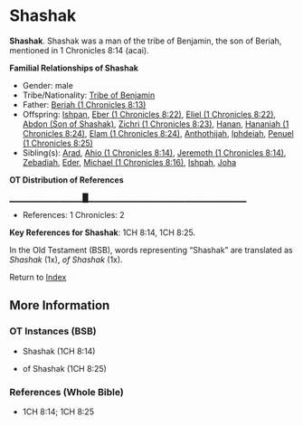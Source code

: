 # Shashak
**Shashak**. 
Shashak was a man of the tribe of Benjamin, the son of Beriah, mentioned in 1 Chronicles 8:14 (acai). 




**Familial Relationships of Shashak**


* Gender: male
* Tribe/Nationality: [Tribe of Benjamin](../../../groups/md/acai/Benjamin.md)
* Father: [Beriah (1 Chronicles 8:13)](Beriah.3.md)
* Offspring: [Ishpan](Ishpan.md), [Eber (1 Chronicles 8:22)](Eber.4.md), [Eliel (1 Chronicles 8:22)](Eliel.3.md), [Abdon (Son of Shashak)](Abdon.2.md), [Zichri (1 Chronicles 8:23)](Zichri.3.md), [Hanan](Hanan.md), [Hananiah (1 Chronicles 8:24)](Hananiah.2.md), [Elam (1 Chronicles 8:24)](Elam.3.md), [Anthothijah](Anthothijah.md), [Iphdeiah](Iphdeiah.md), [Penuel (1 Chronicles 8:25)](Penuel.2.md)
* Sibling(s): [Arad](Arad.md), [Ahio (1 Chronicles 8:14)](Ahio.2.md), [Jeremoth (1 Chronicles 8:14)](Jeremoth.2.md), [Zebadiah](Zebadiah.md), [Eder](Eder.md), [Michael (1 Chronicles 8:16)](Michael.6.md), [Ishpah](Ishpah.md), [Joha](Joha.md)


**OT Distribution of References**

▁▁▁▁▁▁▁▁▁▁▁▁█▁▁▁▁▁▁▁▁▁▁▁▁▁▁▁▁▁▁▁▁▁▁▁▁▁▁
* References: 1 Chronicles: 2



**Key References for Shashak**: 
1CH 8:14, 1CH 8:25. 


In the Old Testament (BSB), words representing “Shashak” are translated as 
*Shashak* (1x), *of Shashak* (1x). 




Return to [Index](00-Index.md)

## More Information

### OT Instances (BSB)

* Shashak (1CH 8:14)

* of Shashak (1CH 8:25)



### References (Whole Bible)

* 1CH 8:14; 1CH 8:25



